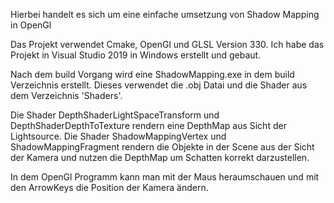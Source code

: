 Hierbei handelt es sich um eine einfache umsetzung von Shadow Mapping in OpenGl

Das Projekt verwendet Cmake, OpenGl und GLSL Version 330.
Ich habe das Projekt in Visual Studio 2019 in Windows erstellt und gebaut. 

Nach dem build Vorgang wird eine ShadowMapping.exe in dem build Verzeichnis erstellt.
Dieses verwendet die .obj Datai und die Shader aus dem Verzeichnis 'Shaders'.

Die Shader DepthShaderLightSpaceTransform und DepthShaderDepthToTexture rendern eine DepthMap aus Sicht der Lightsource.
Die Shader ShadowMappingVertex und ShadowMappingFragment rendern die Objekte in der Scene aus der Sicht der Kamera und 
nutzen die DepthMap um Schatten korrekt darzustellen.

In dem OpenGl Programm kann man mit der Maus heraumschauen und mit den ArrowKeys die Position der Kamera ändern.